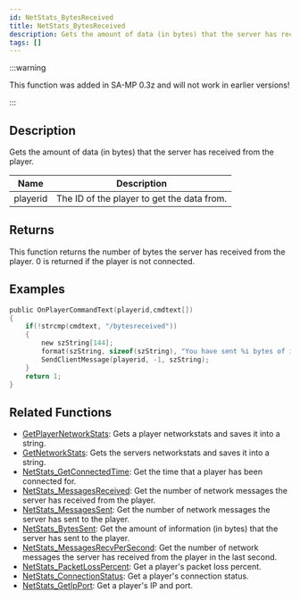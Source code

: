 ```yaml
---
id: NetStats_BytesReceived
title: NetStats_BytesReceived
description: Gets the amount of data (in bytes) that the server has received from the player.
tags: []
---
```


:::warning

This function was added in SA-MP 0.3z and will not work in earlier versions!

:::

## Description

Gets the amount of data (in bytes) that the server has received from the player.

| Name     | Description                                |
| -------- | ------------------------------------------ |
| playerid | The ID of the player to get the data from. |

## Returns

This function returns the number of bytes the server has received from the player. 0 is returned if the player is not connected.

## Examples

```c
public OnPlayerCommandText(playerid,cmdtext[])
{
    if(!strcmp(cmdtext, "/bytesreceived"))
    {
        new szString[144];
        format(szString, sizeof(szString), "You have sent %i bytes of information to the server.", NetStats_BytesReceived(playerid));
        SendClientMessage(playerid, -1, szString);
    }
    return 1;
}
```

## Related Functions

- [GetPlayerNetworkStats](../functions/GetPlayerNetworkStats.md): Gets a player networkstats and saves it into a string.
- [GetNetworkStats](../functions/GetNetworkStats.md): Gets the servers networkstats and saves it into a string.
- [NetStats_GetConnectedTime](../functions/NetStats_GetConnectedTime.md): Get the time that a player has been connected for.
- [NetStats_MessagesReceived](../functions/NetStats_MessagesReceived.md): Get the number of network messages the server has received from the player.
- [NetStats_MessagesSent](../functions/NetStats_MessagesSent.md): Get the number of network messages the server has sent to the player.
- [NetStats_BytesSent](../functions/NetStats_BytesSent.md): Get the amount of information (in bytes) that the server has sent to the player.
- [NetStats_MessagesRecvPerSecond](../functions/NetStats_MessagesRecvPerSecond.md): Get the number of network messages the server has received from the player in the last second.
- [NetStats_PacketLossPercent](../functions/NetStats_PacketLossPercent.md): Get a player's packet loss percent.
- [NetStats_ConnectionStatus](../functions/NetStats_ConnectionStatus.md): Get a player's connection status.
- [NetStats_GetIpPort](../functions/NetStats_GetIpPort.md): Get a player's IP and port.
